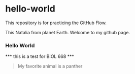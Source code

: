 # hello-world
This repository is for practicing the GitHub Flow.

This Natalia from planet Earth. Welcome to my github page.


### Hello World

*** this is a test for BIOL 668 ***
> My favorite animal is a panther 
